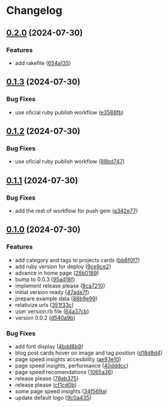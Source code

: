 # Changelog

## [0.2.0](https://github.com/a-chacon/awesome-jekyll-theme/compare/awesome-jekyll-theme/v0.1.3...awesome-jekyll-theme/v0.2.0) (2024-07-30)


### Features

* add rakefile ([654a135](https://github.com/a-chacon/awesome-jekyll-theme/commit/654a1351e354b67f3807f815789f8d6a37c9b40e))

## [0.1.3](https://github.com/a-chacon/awesome-jekyll-theme/compare/awesome-jekyll-theme/v0.1.2...awesome-jekyll-theme/v0.1.3) (2024-07-30)


### Bug Fixes

* use oficial ruby publish workflow ([e3588fb](https://github.com/a-chacon/awesome-jekyll-theme/commit/e3588fb613607c5592a936ad676be42cecf8c794))

## [0.1.2](https://github.com/a-chacon/awesome-jekyll-theme/compare/awesome-jekyll-theme/v0.1.1...awesome-jekyll-theme/v0.1.2) (2024-07-30)


### Bug Fixes

* use oficial ruby publish workflow ([88bd747](https://github.com/a-chacon/awesome-jekyll-theme/commit/88bd7479578889b11734091b81b9a2f84e412abe))

## [0.1.1](https://github.com/a-chacon/awesome-jekyll-theme/compare/awesome-jekyll-theme/v0.1.0...awesome-jekyll-theme/v0.1.1) (2024-07-30)


### Bug Fixes

* add the rest of workflow for push gem ([a342e77](https://github.com/a-chacon/awesome-jekyll-theme/commit/a342e77fcffb2056d0ccbc90b2fe20a9822ecb51))

## [0.1.0](https://github.com/a-chacon/awesome-jekyll-theme/compare/awesome-jekyll-theme-v0.0.4...awesome-jekyll-theme/v0.1.0) (2024-07-30)


### Features

* add category and tags to projects cards ([bb6f0f7](https://github.com/a-chacon/awesome-jekyll-theme/commit/bb6f0f7a60cf271e4efbcd915439bf26c12ae1f7))
* add ruby version for deploy ([9ce9ce2](https://github.com/a-chacon/awesome-jekyll-theme/commit/9ce9ce2ad6088f17001911bf0021f19bdeb055b1))
* advance in home page ([28b0189](https://github.com/a-chacon/awesome-jekyll-theme/commit/28b01893a1a9ccadb56d8c0af7144cf005dfcbba))
* bump to 0.0.3 ([95ad18f](https://github.com/a-chacon/awesome-jekyll-theme/commit/95ad18f02865f04fac314ba9e36b83df1d7a4671))
* implement release please ([8ca7210](https://github.com/a-chacon/awesome-jekyll-theme/commit/8ca7210e37c7bdf43dd44b5b48cadc2d1da2d047))
* initial version ready ([47ada7f](https://github.com/a-chacon/awesome-jekyll-theme/commit/47ada7f7849741d5d550a4efc610a7aaef712522))
* prepare example data ([88b9e99](https://github.com/a-chacon/awesome-jekyll-theme/commit/88b9e99871cdaa683f3ff4a3144f7b7a858497a7))
* relativize urls ([351f33c](https://github.com/a-chacon/awesome-jekyll-theme/commit/351f33ce728ec4f700b621f756d4d0e1f31e1392))
* user version.rb file ([64a37cb](https://github.com/a-chacon/awesome-jekyll-theme/commit/64a37cb3e6131771689df14005bd33447314eee6))
* version 0.0.2 ([d540a9b](https://github.com/a-chacon/awesome-jekyll-theme/commit/d540a9bba54a5331adf5021588eb9e2afdaa27ee))


### Bug Fixes

* add font display ([4bdd6b9](https://github.com/a-chacon/awesome-jekyll-theme/commit/4bdd6b94d99cefbdb521b9386d57e3e6e0fc7c82))
* blog post cards hover on image and tag position ([d18d8d4](https://github.com/a-chacon/awesome-jekyll-theme/commit/d18d8d4da6e8788b91611d9714a7a91dc55b3ffd))
* page speed insights accesibility ([ae93e10](https://github.com/a-chacon/awesome-jekyll-theme/commit/ae93e10bedf8e0048666d144989f0de42ff3d2e2))
* page speed insights, performance ([40dddcc](https://github.com/a-chacon/awesome-jekyll-theme/commit/40dddcc57494346ce81d1124a5d076be4f6b81cf))
* page speed recomendations ([1065a36](https://github.com/a-chacon/awesome-jekyll-theme/commit/1065a361cf11bdb9ae61d5bbfb9e075150b6d100))
* release please ([78eb375](https://github.com/a-chacon/awesome-jekyll-theme/commit/78eb37558f2a50402f052c91999fa95cf0dc89c4))
* release please ([cf1cd0b](https://github.com/a-chacon/awesome-jekyll-theme/commit/cf1cd0b35a28b0c6f77c19dd0f8053d919a2340d))
* some page speed insights ([34f569a](https://github.com/a-chacon/awesome-jekyll-theme/commit/34f569af86d7326a829be4e6cd496dd4bfc94149))
* update default logo ([9c0a435](https://github.com/a-chacon/awesome-jekyll-theme/commit/9c0a435e38d997269992a2cbdeb352e18d9f159e))
